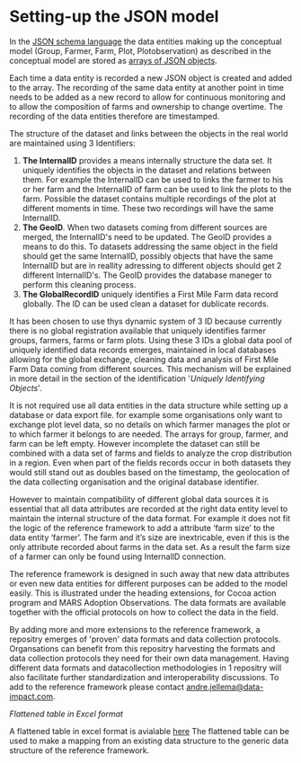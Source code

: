 Setting-up the JSON model
============================

In the [JSON schema language]( http://json-schema.org/) the data entities making up the conceptual model (Group, Farmer, Farm, Plot, Plotobservation) as described in the conceptual model are stored as [arrays of JSON objects](https://specs.frictionlessdata.io/table-schema/).

Each time a data entity is recorded a new JSON object is created and added to the array. The recording of the same data entity at another point in time needs to be added as a new record to allow for continuous monitoring and to allow the composition of farms and ownership to change overtime. The recording of the data entities therefore are timestamped. 

The structure of the dataset and links between the objects in the real world are maintained using 3 Identifiers:
1. **The InternalID** provides a means internally structure the data set. It uniquely identifies the  objects in the dataset and relations between them. For example the InternalID can be used to links the farmer to his or her farm and the InternalID of farm can be used to link the plots to the farm. Possible the dataset contains multiple recordings of the plot at different moments in time. These two recordings will have the same InternalID.
2. **The GeoID**. When two datasets coming from different sources are merged, the InternalID's need to be updated. The GeoID provides a means to do this. To datasets addressing the same object in the field should get the same InternalID, possibly objects that have the same InternalID but are in reallity adressing to different objects should get 2 different InternalID's. The GeoID provides the database maneger to perform this cleaning process. 
3. **The GlobalRecordID** uniquely identifies a First Mile Farm data record globally. The ID can be used clean a dataset for dublicate records.

It has been chosen to use thys dynamic system of 3 ID because currently there is no global registration available that uniquely identifies farmer groups, farmers, farms or farm plots. Using these 3 IDs a global data pool of uniquely identified data records emerges, maintained in local databases allowing for the global exchange, cleaning data and analysis of First Mile Farm Data coming from different sources. This mechanism will be explained in more detail in the section of the identification '*Uniquely Identifying Objects*'. 

It is not required use all data entities in the data structure while setting up a database or data export file. for example some organisations only want to exchange plot level data, so no details on which farmer manages the plot or to which farmer it belongs to are needed. The arrays for group, farmer, and farm can be left empty. However incomplete the dataset can still be combined with a data set of farms and fields to analyze the crop distribution in a region. Even when part of the fields records occur in both datasets they would still stand out as doubles based on the timestamp, the geolocation of the data collecting organisation and the original database identifier.

However to maintain compatibility of different global data sources it is essential that all data attributes are recorded at the right data entity level to maintain the internal structure of the data format. For example it does not fit the logic of the reference framework to add a attribute ‘farm size’ to the data entity ‘farmer’. The farm and it’s size are inextricable, even if this is the only attribute recorded about farms in the data set. As a result the farm size of a farmer can only be found using InternalID connection. 

The reference framework is designed in such away that new data attributes or even new data entities for different purposes can be added to the model easily. This is illustrated under the heading extensions, for Cocoa action program and MARS Adoption Observations. The data formats are available together with the official protocols on how to collect the data in the field. 

By adding more and more extensions to the reference framework, a repositry emerges of 'proven' data formats and data collection protocols. Organsations can benefit from this repositry harvesting the formats and data collection protocols they need for their own data management. Having different data formats and datacollection methodologies in 1 repositry will also facilitate further standardization and interoperability discussions. To add to the reference framework please contact andre.jellema@data-impact.com.

<script src="../../_static/docson/widget.js" data-schema="../../_static/Firstmilefarmerdatab.JSON"></script>

*Flattened table in Excel format*

A flattened table in excel format is avialable [here](https://docs.google.com/spreadsheets/d/1lmKCK8K4ZXjjW23dOeA7WtUf3QbyhKg3HWF_7StsAsY/edit?usp=sharing) The flattened table can be used to make a mapping from an existing data structure to the generic data structure of the reference framework.  
